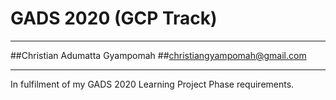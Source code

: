 # GADS 2020 (GCP Track)
****

##Christian Adumatta Gyampomah
##christiangyampomah@gmail.com
****
In fulfilment of my GADS 2020 Learning Project Phase requirements.
